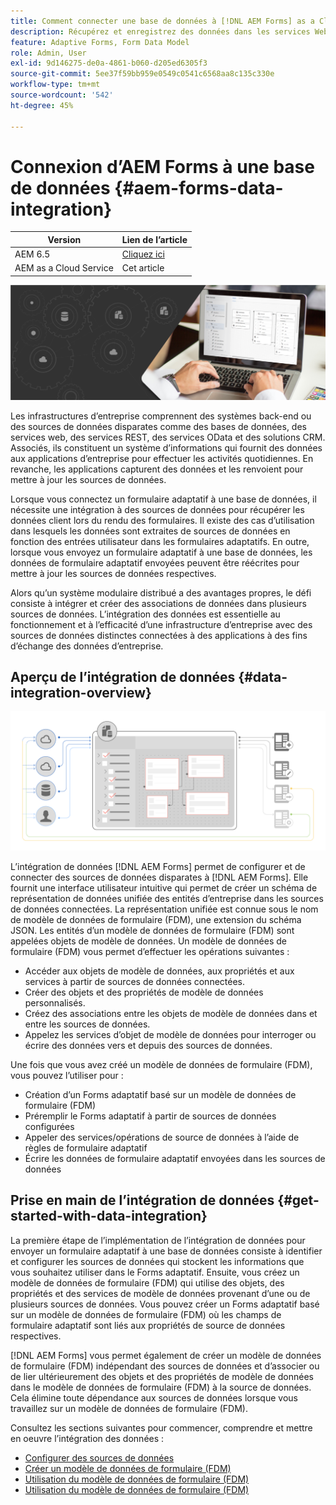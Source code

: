 ```yaml
---
title: Comment connecter une base de données à [!DNL AEM Forms] as a Cloud Service ?
description: Récupérez et enregistrez des données dans les services Web RESTful, les services Web basés sur SOAP et les services OData d’un formulaire adaptatif ou d’un processus AEM.
feature: Adaptive Forms, Form Data Model
role: Admin, User
exl-id: 9d146275-de0a-4861-b060-d205ed6305f3
source-git-commit: 5ee37f59bb959e0549c0541c6568aa8c135c330e
workflow-type: tm+mt
source-wordcount: '542'
ht-degree: 45%

---
```


# Connexion d’AEM Forms à une base de données {#aem-forms-data-integration}

| Version | Lien de l’article |
| -------- | ---------------------------- |
| AEM 6.5 | [Cliquez ici](https://experienceleague.adobe.com/docs/experience-manager-65/forms/form-data-model/data-integration.html?lang=fr) |
| AEM as a Cloud Service | Cet article |



![Intégration de données](do-not-localize/data-integeration.png)

Les infrastructures d’entreprise comprennent des systèmes back-end ou des sources de données disparates comme des bases de données, des services web, des services REST, des services OData et des solutions CRM. Associés, ils constituent un système d’informations qui fournit des données aux applications d’entreprise pour effectuer les activités quotidiennes. En revanche, les applications capturent des données et les renvoient pour mettre à jour les sources de données.

Lorsque vous connectez un formulaire adaptatif à une base de données, il nécessite une intégration à des sources de données pour récupérer les données client lors du rendu des formulaires. Il existe des cas d’utilisation dans lesquels les données sont extraites de sources de données en fonction des entrées utilisateur dans les formulaires adaptatifs. En outre, lorsque vous envoyez un formulaire adaptatif à une base de données, les données de formulaire adaptatif envoyées peuvent être réécrites pour mettre à jour les sources de données respectives.

Alors qu’un système modulaire distribué a des avantages propres, le défi consiste à intégrer et créer des associations de données dans plusieurs sources de données. L’intégration des données est essentielle au fonctionnement et à l’efficacité d’une infrastructure d’entreprise avec des sources de données distinctes connectées à des applications à des fins d’échange des données d’entreprise.

## Aperçu de l’intégration de données {#data-integration-overview}

![aem-forms-data-integeration](assets/aem-forms-data-integeration.png)

L’intégration de données [!DNL AEM Forms] permet de configurer et de connecter des sources de données disparates à [!DNL AEM Forms]. Elle fournit une interface utilisateur intuitive qui permet de créer un schéma de représentation de données unifiée des entités d’entreprise dans les sources de données connectées. La représentation unifiée est connue sous le nom de modèle de données de formulaire (FDM), une extension du schéma JSON. Les entités d’un modèle de données de formulaire (FDM) sont appelées objets de modèle de données. Un modèle de données de formulaire (FDM) vous permet d’effectuer les opérations suivantes :

* Accéder aux objets de modèle de données, aux propriétés et aux services à partir de sources de données connectées.
* Créer des objets et des propriétés de modèle de données personnalisés.
* Créez des associations entre les objets de modèle de données dans et entre les sources de données.
* Appelez les services d’objet de modèle de données pour interroger ou écrire des données vers et depuis des sources de données.

Une fois que vous avez créé un modèle de données de formulaire (FDM), vous pouvez l’utiliser pour :

* Création d’un Forms adaptatif basé sur un modèle de données de formulaire (FDM)
* Préremplir le Forms adaptatif à partir de sources de données configurées
* Appeler des services/opérations de source de données à l’aide de règles de formulaire adaptatif
* Écrire les données de formulaire adaptatif envoyées dans les sources de données

## Prise en main de l’intégration de données {#get-started-with-data-integration}

La première étape de l’implémentation de l’intégration de données pour envoyer un formulaire adaptatif à une base de données consiste à identifier et configurer les sources de données qui stockent les informations que vous souhaitez utiliser dans le Forms adaptatif. Ensuite, vous créez un modèle de données de formulaire (FDM) qui utilise des objets, des propriétés et des services de modèle de données provenant d’une ou de plusieurs sources de données. Vous pouvez créer un Forms adaptatif basé sur un modèle de données de formulaire (FDM) où les champs de formulaire adaptatif sont liés aux propriétés de source de données respectives.

[!DNL AEM Forms] vous permet également de créer un modèle de données de formulaire (FDM) indépendant des sources de données et d’associer ou de lier ultérieurement des objets et des propriétés de modèle de données dans le modèle de données de formulaire (FDM) à la source de données. Cela élimine toute dépendance aux sources de données lorsque vous travaillez sur un modèle de données de formulaire (FDM).

Consultez les sections suivantes pour commencer, comprendre et mettre en oeuvre l’intégration des données :

* [Configurer des sources de données](configure-data-sources.md)
* [Créer un modèle de données de formulaire (FDM)](create-form-data-models.md)
* [Utilisation du modèle de données de formulaire (FDM)](work-with-form-data-model.md)
* [Utilisation du modèle de données de formulaire (FDM)](using-form-data-model.md)

<!--

>[!NOTE]
>
>[!UICONTROL Experience Manager Forms] does not support relational database.

-->